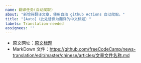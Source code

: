 ```yaml
---
name: 翻译任务(自动爬取)
about: "新增待翻译文章，使用自动 github Actions 自动爬取。"
title: "[Auto]（此处替换为翻译的中文标题）"
labels: Translation-needed
assignees: ''
---
```


- 原文网址：[原文标题](https://www.freecodecamp.org/news/路由/)
- MarkDown 文件：https://github.com/freeCodeCamp/news-translation/edit/master/chinese/articles/文章文件名称.md
